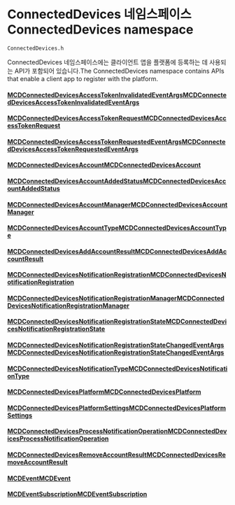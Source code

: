 # <a name="connecteddevices-namespace"></a><span data-ttu-id="7729b-101">ConnectedDevices 네임스페이스</span><span class="sxs-lookup"><span data-stu-id="7729b-101">ConnectedDevices namespace</span></span>
```
ConnectedDevices.h
```

<span data-ttu-id="7729b-102">ConnectedDevices 네임스페이스에는 클라이언트 앱을 플랫폼에 등록하는 데 사용되는 API가 포함되어 있습니다.</span><span class="sxs-lookup"><span data-stu-id="7729b-102">The ConnectedDevices namespace contains APIs that enable a client app to register with the platform.</span></span> 

#### <a name="mcdconnecteddevicesaccesstokeninvalidatedeventargsmcdconnecteddevicesaccesstokeninvalidatedeventargsmd"></a>[<span data-ttu-id="7729b-103">MCDConnectedDevicesAccessTokenInvalidatedEventArgs</span><span class="sxs-lookup"><span data-stu-id="7729b-103">MCDConnectedDevicesAccessTokenInvalidatedEventArgs</span></span>](MCDConnectedDevicesAccessTokenInvalidatedEventArgs.md)
#### <a name="mcdconnecteddevicesaccesstokenrequestmcdconnecteddevicesaccesstokenrequestmd"></a>[<span data-ttu-id="7729b-104">MCDConnectedDevicesAccessTokenRequest</span><span class="sxs-lookup"><span data-stu-id="7729b-104">MCDConnectedDevicesAccessTokenRequest</span></span>](MCDConnectedDevicesAccessTokenRequest.md)
#### <a name="mcdconnecteddevicesaccesstokenrequestedeventargsmcdconnecteddevicesaccesstokenrequestedeventargsmd"></a>[<span data-ttu-id="7729b-105">MCDConnectedDevicesAccessTokenRequestedEventArgs</span><span class="sxs-lookup"><span data-stu-id="7729b-105">MCDConnectedDevicesAccessTokenRequestedEventArgs</span></span>](MCDConnectedDevicesAccessTokenRequestedEventArgs.md)
#### <a name="mcdconnecteddevicesaccountmcdconnecteddevicesaccountmd"></a>[<span data-ttu-id="7729b-106">MCDConnectedDevicesAccount</span><span class="sxs-lookup"><span data-stu-id="7729b-106">MCDConnectedDevicesAccount</span></span>](MCDConnectedDevicesAccount.md)
#### <a name="mcdconnecteddevicesaccountaddedstatusmcdconnecteddevicesaccountaddedstatusmd"></a>[<span data-ttu-id="7729b-107">MCDConnectedDevicesAccountAddedStatus</span><span class="sxs-lookup"><span data-stu-id="7729b-107">MCDConnectedDevicesAccountAddedStatus</span></span>](MCDConnectedDevicesAccountAddedStatus.md)
#### <a name="mcdconnecteddevicesaccountmanagermcdconnecteddevicesaccountmanagermd"></a>[<span data-ttu-id="7729b-108">MCDConnectedDevicesAccountManager</span><span class="sxs-lookup"><span data-stu-id="7729b-108">MCDConnectedDevicesAccountManager</span></span>](MCDConnectedDevicesAccountManager.md)
#### <a name="mcdconnecteddevicesaccounttypemcdconnecteddevicesaccounttypemd"></a>[<span data-ttu-id="7729b-109">MCDConnectedDevicesAccountType</span><span class="sxs-lookup"><span data-stu-id="7729b-109">MCDConnectedDevicesAccountType</span></span>](MCDConnectedDevicesAccountType.md)
#### <a name="mcdconnecteddevicesaddaccountresultmcdconnecteddevicesaddaccountresultmd"></a>[<span data-ttu-id="7729b-110">MCDConnectedDevicesAddAccountResult</span><span class="sxs-lookup"><span data-stu-id="7729b-110">MCDConnectedDevicesAddAccountResult</span></span>](MCDConnectedDevicesAddAccountResult.md)
#### <a name="mcdconnecteddevicesnotificationregistrationmcdconnecteddevicesnotificationregistrationmd"></a>[<span data-ttu-id="7729b-111">MCDConnectedDevicesNotificationRegistration</span><span class="sxs-lookup"><span data-stu-id="7729b-111">MCDConnectedDevicesNotificationRegistration</span></span>](MCDConnectedDevicesNotificationRegistration.md)
#### <a name="mcdconnecteddevicesnotificationregistrationmanagermcdconnecteddevicesnotificationregistrationmanagermd"></a>[<span data-ttu-id="7729b-112">MCDConnectedDevicesNotificationRegistrationManager</span><span class="sxs-lookup"><span data-stu-id="7729b-112">MCDConnectedDevicesNotificationRegistrationManager</span></span>](MCDConnectedDevicesNotificationRegistrationManager.md)
#### <a name="mcdconnecteddevicesnotificationregistrationstatemcdconnecteddevicesnotificationregistrationstatemd"></a>[<span data-ttu-id="7729b-113">MCDConnectedDevicesNotificationRegistrationState</span><span class="sxs-lookup"><span data-stu-id="7729b-113">MCDConnectedDevicesNotificationRegistrationState</span></span>](MCDConnectedDevicesNotificationRegistrationState.md)
#### <a name="mcdconnecteddevicesnotificationregistrationstatechangedeventargsmcdconnecteddevicesnotificationregistrationstatechangedeventargsmd"></a>[<span data-ttu-id="7729b-114">MCDConnectedDevicesNotificationRegistrationStateChangedEventArgs</span><span class="sxs-lookup"><span data-stu-id="7729b-114">MCDConnectedDevicesNotificationRegistrationStateChangedEventArgs</span></span>](MCDConnectedDevicesNotificationRegistrationStateChangedEventArgs.md)
#### <a name="mcdconnecteddevicesnotificationtypemcdconnecteddevicesnotificationtypemd"></a>[<span data-ttu-id="7729b-115">MCDConnectedDevicesNotificationType</span><span class="sxs-lookup"><span data-stu-id="7729b-115">MCDConnectedDevicesNotificationType</span></span>](MCDConnectedDevicesNotificationType.md)
#### <a name="mcdconnecteddevicesplatformmcdconnecteddevicesplatformmd"></a>[<span data-ttu-id="7729b-116">MCDConnectedDevicesPlatform</span><span class="sxs-lookup"><span data-stu-id="7729b-116">MCDConnectedDevicesPlatform</span></span>](MCDConnectedDevicesPlatform.md)
#### <a name="mcdconnecteddevicesplatformsettingsmcdconnecteddevicesplatformsettingsmd"></a>[<span data-ttu-id="7729b-117">MCDConnectedDevicesPlatformSettings</span><span class="sxs-lookup"><span data-stu-id="7729b-117">MCDConnectedDevicesPlatformSettings</span></span>](MCDConnectedDevicesPlatformSettings.md)
#### <a name="mcdconnecteddevicesprocessnotificationoperationmcdconnecteddevicesprocessnotificationoperationmd"></a>[<span data-ttu-id="7729b-118">MCDConnectedDevicesProcessNotificationOperation</span><span class="sxs-lookup"><span data-stu-id="7729b-118">MCDConnectedDevicesProcessNotificationOperation</span></span>](MCDConnectedDevicesProcessNotificationOperation.md)
#### <a name="mcdconnecteddevicesremoveaccountresultmcdconnecteddevicesremoveaccountresultmd"></a>[<span data-ttu-id="7729b-119">MCDConnectedDevicesRemoveAccountResult</span><span class="sxs-lookup"><span data-stu-id="7729b-119">MCDConnectedDevicesRemoveAccountResult</span></span>](MCDConnectedDevicesRemoveAccountResult.md)
#### <a name="mcdeventmcdeventmd"></a>[<span data-ttu-id="7729b-120">MCDEvent</span><span class="sxs-lookup"><span data-stu-id="7729b-120">MCDEvent</span></span>](MCDEvent.md)
#### <a name="mcdeventsubscriptionmcdeventsubscriptionmd"></a>[<span data-ttu-id="7729b-121">MCDEventSubscription</span><span class="sxs-lookup"><span data-stu-id="7729b-121">MCDEventSubscription</span></span>](MCDEventSubscription.md)